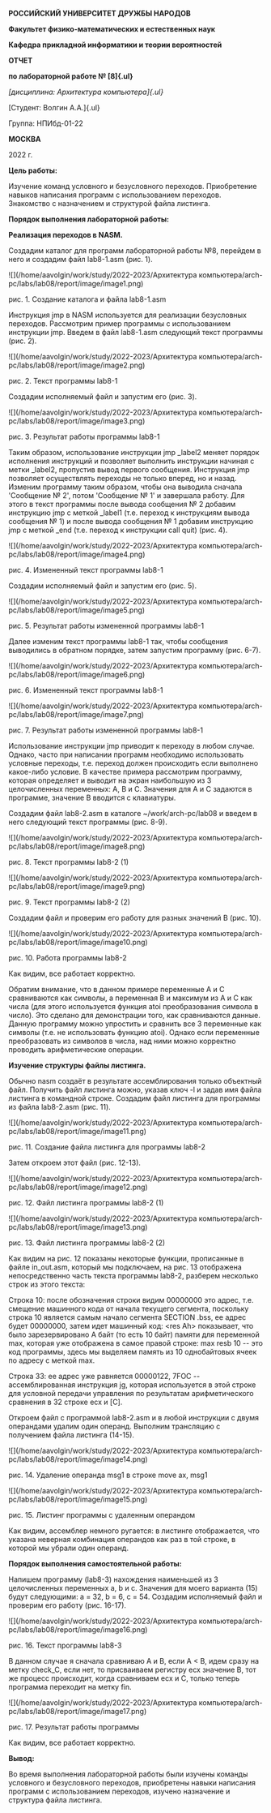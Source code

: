 **РОССИЙСКИЙ УНИВЕРСИТЕТ ДРУЖБЫ НАРОДОВ**

**Факультет физико-математических и естественных наук**

**Кафедра прикладной информатики и теории вероятностей**

**ОТЧЕТ**

**по лабораторной работе № [8]{.ul}**

*[дисциплина: Архитектура компьютера]{.ul}*

[Студент: Волгин А.А.]{.ul}

Группа: НПИбд-01-22

**МОСКВА**

2022 г.

**Цель работы:**

Изучение команд условного и безусловного переходов. Приобретение навыков
написания программ с использованием переходов. Знакомство с назначением
и структурой файла листинга.

**Порядок выполнения лабораторной работы:**

**Реализация переходов в NASM.**

Создадим каталог для программ лабораторной работы №8, перейдем в него и
создадим файл lab8-1.asm (рис. 1).

![](/home/aavolgin/work/study/2022-2023/Архитектура компьютера/arch-pc/labs/lab08/report/image/image1.png)

рис. 1. Создание каталога и файла lab8-1.asm

Инструкция jmp в NASM используется для реализации безусловных переходов.
Рассмотрим пример программы с использованием инструкции jmp. Введем в
файл lab8-1.asm следующий текст программы (рис. 2).

![](/home/aavolgin/work/study/2022-2023/Архитектура компьютера/arch-pc/labs/lab08/report/image/image2.png)

рис. 2. Текст программы lab8-1

Создадим исполняемый файл и запустим его (рис. 3).

![](/home/aavolgin/work/study/2022-2023/Архитектура компьютера/arch-pc/labs/lab08/report/image/image3.png)

рис. 3. Результат работы программы lab8-1

Таким образом, использование инструкции jmp \_label2 меняет порядок
исполнения инструкций и позволяет выполнить инструкции начиная с метки
\_label2, пропустив вывод первого сообщения. Инструкция jmp позволяет
осуществлять переходы не только вперед, но и назад. Изменим программу
таким образом, чтобы она выводила сначала 'Сообщение № 2', потом
'Сообщение № 1' и завершала работу. Для этого в текст программы после
вывода сообщения № 2 добавим инструкцию jmp с меткой \_label1 (т.е.
переход к инструкциям вывода сообщения № 1) и после вывода сообщения № 1
добавим инструкцию jmp с меткой \_end (т.е. переход к инструкции call
quit) (рис. 4).

![](/home/aavolgin/work/study/2022-2023/Архитектура компьютера/arch-pc/labs/lab08/report/image/image4.png)

рис. 4. Измененный текст программы lab8-1

Создадим исполняемый файл и запустим его (рис. 5).

![](/home/aavolgin/work/study/2022-2023/Архитектура компьютера/arch-pc/labs/lab08/report/image/image5.png)

рис. 5. Результат работы измененной программы lab8-1

Далее изменим текст программы lab8-1 так, чтобы сообщения выводились в
обратном порядке, затем запустим программу (рис. 6-7).

![](/home/aavolgin/work/study/2022-2023/Архитектура компьютера/arch-pc/labs/lab08/report/image/image6.png)

рис. 6. Измененный текст программы lab8-1

![](/home/aavolgin/work/study/2022-2023/Архитектура компьютера/arch-pc/labs/lab08/report/image/image7.png)

рис. 7. Результат работы измененной программы lab8-1

Использование инструкции jmp приводит к переходу в любом случае. Однако,
часто при написании программ необходимо использовать условные переходы,
т.е. переход должен происходить если выполнено какое-либо условие. В
качестве примера рассмотрим программу, которая определяет и выводит на
экран наибольшую из 3 целочисленных переменных: A, B и C. Значения для A
и C задаются в программе, значение B вводится с клавиатуры.

Создадим файл lab8-2.asm в каталоге \~/work/arch-pc/lab08 и введем в
него следующий текст программы (рис. 8-9).

![](/home/aavolgin/work/study/2022-2023/Архитектура компьютера/arch-pc/labs/lab08/report/image/image8.png)

рис. 8. Текст программы lab8-2 (1)

![](/home/aavolgin/work/study/2022-2023/Архитектура компьютера/arch-pc/labs/lab08/report/image/image9.png)

рис. 9. Текст программы lab8-2 (2)

Создадим файл и проверим его работу для разных значений B (рис. 10).

![](/home/aavolgin/work/study/2022-2023/Архитектура компьютера/arch-pc/labs/lab08/report/image/image10.png)

рис. 10. Работа программы lab8-2

Как видим, все работает корректно.

Обратим внимание, что в данном примере переменные A и С сравниваются как
символы, а переменная B и максимум из A и С как числа (для этого
используется функция atoi преобразования символа в число). Это сделано
для демонстрации того, как сравниваются данные. Данную программу можно
упростить и сравнить все 3 переменные как символы (т.е. не использовать
функцию atoi). Однако если переменные преобразовать из символов в числа,
над ними можно корректно проводить арифметические операции.

**Изучение структуры файлы листинга.**

Обычно nasm создаёт в результате ассемблирования только объектный файл.
Получить файл листинга можно, указав ключ -l и задав имя файла листинга
в командной строке. Создадим файл листинга для программы из файла
lab8-2.asm (рис. 11).

![](/home/aavolgin/work/study/2022-2023/Архитектура компьютера/arch-pc/labs/lab08/report/image/image11.png)

рис. 11. Создание файла листинга для программы lab8-2

Затем откроем этот файл (рис. 12-13).

![](/home/aavolgin/work/study/2022-2023/Архитектура компьютера/arch-pc/labs/lab08/report/image/image12.png)

рис. 12. Файл листинга программы lab8-2 (1)

![](/home/aavolgin/work/study/2022-2023/Архитектура компьютера/arch-pc/labs/lab08/report/image/image13.png)

рис. 13. Файл листинга программы lab8-2 (2)

Как видим на рис. 12 показаны некоторые функции, прописанные в файле
in_out.asm, который мы подключаем, на рис. 13 отображена непосредственно
часть текста программы lab8-2, разберем несколько строк из этого текста:

Строка 10: после обозначения строки видим 00000000 это адрес, т.е.
смещение машинного кода от начала текущего сегмента, поскольку строка 10
является самым начало сегмента SECTION .bss, ее адрес будет 00000000,
затем идет машинный код: \<res Ah\> показывает, что было зарезервировано
A байт (то есть 10 байт) памяти для переменной max, которая уже
отображена в самое правой строке: max resb 10 -- это код программы,
здесь мы выделяем память из 10 однобайтовых ячеек по адресу с меткой
max.

Строка 33: ее адрес уже равняется 00000122, 7FOC -- ассемблированная
инструкция jg, которая используется в этой строке для условной передачи
управления по результатам арифметического сравнения в 32 строке ecx и
\[C\].

Откроем файл с программой lab8-2.asm и в любой инструкции с двумя
операндами удалим один операнд. Выполним трансляцию с получением файла
листинга (14-15).

![](/home/aavolgin/work/study/2022-2023/Архитектура компьютера/arch-pc/labs/lab08/report/image/image14.png)

рис. 14. Удаление операнда msg1 в строке move ax, msg1

![](/home/aavolgin/work/study/2022-2023/Архитектура компьютера/arch-pc/labs/lab08/report/image/image15.png)

рис. 15. Листинг программы с удаленным операндом

Как видим, ассемблер немного ругается: в листинге отображается, что
указана неверная комбинация операндов как раз в той строке, в которой мы
убрали один операнд.

**Порядок выполнения самостоятельной работы:**

Напишем программу (lab8-3) нахождения наименьшей из 3 целочисленных
переменных a, b и c. Значения для моего варианта (15) будут следующими:
a = 32, b = 6, c = 54. Создадим исполняемый файл и проверим его работу
(рис. 16-17).

![](/home/aavolgin/work/study/2022-2023/Архитектура компьютера/arch-pc/labs/lab08/report/image/image16.png)

рис. 16. Текст программы lab8-3

В данном случае я сначала сравниваю A и B, если A < B, идем сразу на
метку check_C, если нет, то присваиваем регистру ecx значение B, тот же
процесс происходит, когда сравниваем ecx и С, только теперь программа
переходит на метку fin.

![](/home/aavolgin/work/study/2022-2023/Архитектура компьютера/arch-pc/labs/lab08/report/image/image17.png)

рис. 17. Результат работы программы

Как видим, все работает корректно.

**Вывод:**

Во время выполнения лабораторной работы были изучены команды условного и
безусловного переходов, приобретены навыки написания программ с
использованием переходов, изучено назначение и структура файла листинга.
